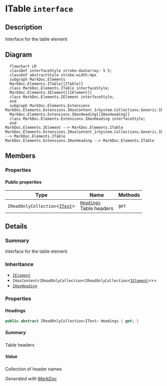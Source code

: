 # ITable `interface`

## Description
Interface for the table element

## Diagram
```mermaid
  flowchart LR
  classDef interfaceStyle stroke-dasharray: 5 5;
  classDef abstractStyle stroke-width:4px
  subgraph MarkDoc.Elements
  MarkDoc.Elements.ITable[[ITable]]
  class MarkDoc.Elements.ITable interfaceStyle;
  MarkDoc.Elements.IElement[[IElement]]
  class MarkDoc.Elements.IElement interfaceStyle;
  end
  subgraph MarkDoc.Elements.Extensions
MarkDoc.Elements.Extensions.IHasContent_1<System.Collections.Generic.IReadOnlyCollection_1<System.Collections.Generic.IReadOnlyCollection_1[[IHasContent]]
  MarkDoc.Elements.Extensions.IHasHeading[[IHasHeading]]
  class MarkDoc.Elements.Extensions.IHasHeading interfaceStyle;
  end
MarkDoc.Elements.IElement --> MarkDoc.Elements.ITable
MarkDoc.Elements.Extensions.IHasContent_1<System.Collections.Generic.IReadOnlyCollection_1<System.Collections.Generic.IReadOnlyCollection_1 --> MarkDoc.Elements.ITable
MarkDoc.Elements.Extensions.IHasHeading --> MarkDoc.Elements.ITable
```

## Members
### Properties
#### Public  properties
| Type | Name | Methods |
| --- | --- | --- |
| `IReadOnlyCollection`&lt;[`IText`](./IText.md)&gt; | [`Headings`](markdoc/elements/ITable.md#headings)<br>Table headers | `get` |

## Details
### Summary
Interface for the table element

### Inheritance
 - [
`IElement`
](./IElement.md)
 - `IHasContent`&lt;`IReadOnlyCollection`&lt;`IReadOnlyCollection`&lt;[`IElement`](./IElement.md)&gt;&gt;&gt;
 - [
`IHasHeading`
](extensions/IHasHeading.md)

### Properties
#### Headings
```csharp
public abstract IReadOnlyCollection<IText> Headings { get; }
```
##### Summary
Table headers

##### Value
Collection of header names

*Generated with* [*MarkDoc*](https://github.com/hailstorm75/MarkDoc.Core)
